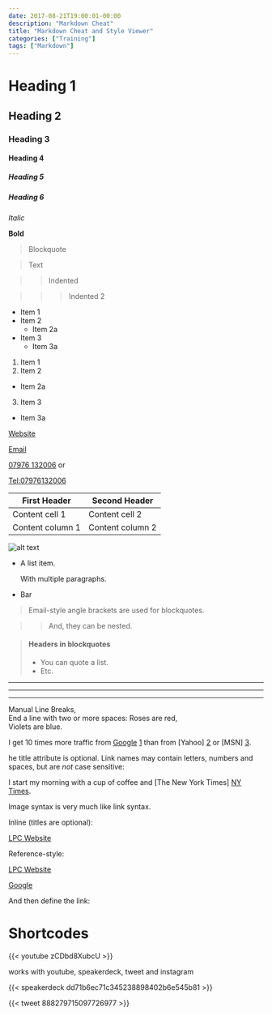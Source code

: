 ```yaml
---
date: 2017-08-21T19:00:01-00:00
description: "Markdown Cheat"
title: "Markdown Cheat and Style Viewer"
categories: ["Training"]
tags: ["Markdown"]
---
```


# Heading 1

## Heading 2

### Heading 3

#### Heading 4

##### Heading 5

##### Heading 6

*Italic*

**Bold**

> Blockquote

> Text

> > Indented

> > > Indented 2

* Item 1
* Item 2
  * Item 2a
* Item 3
  * Item 3a

1. Item 1
2. Item 2
  * Item 2a
3. Item 3
  * Item 3a

[Website](http://northoftynelpc.com)

[Email](Mailto:lpc@northoftynelpc.com)

[07976 132006](Tel:07976132006) or

<Tel:07976132006>

  First Header   |   Second Header  
------------ | -------------
Content cell 1 | Content cell 2
Content column 1 | Content column 2

![alt text](https://avatars1.githubusercontent.com/u/26934311?v=4&s=96)

*   A list item.

    With multiple paragraphs.

*   Bar

> Email-style angle brackets
> are used for blockquotes.

> > And, they can be nested.

> #### Headers in blockquotes
> 
> * You can quote a list.
> * Etc.

---

* * *

- - - - 

Manual Line Breaks,  
End a line with two or more spaces:
Roses are red,   
Violets are blue.

I get 10 times more traffic from [Google] [1] than from [Yahoo] [2] or [MSN] [3].

[1]: http://google.com/        "Google"
[2]: http://search.yahoo.com/  "Yahoo Search"
[3]: http://search.msn.com/    "MSN Search"

he title attribute is optional. Link names may contain letters,
numbers and spaces, but are *not* case sensitive:

I start my morning with a cup of coffee and [The New York Times] [NY Times].

[ny times]:http://www.nytimes.com/

Image syntax is very much like link syntax.

Inline (titles are optional):

[LPC Website](https://northoftynelpc.com "LPC Website")

Reference-style:

[LPC Website][lpc]

[lpc]:https://northoftynelpc.com "LPC Website"

[Google][]

And then define the link:

[Google]:http://google.com/

# Shortcodes

{{< youtube zCDbd8XubcU >}}

works with youtube, speakerdeck, tweet and instagram

{{< speakerdeck dd71b6ec71c345238898402b6e545b81 >}}

{{< tweet 888279715097726977 >}}
